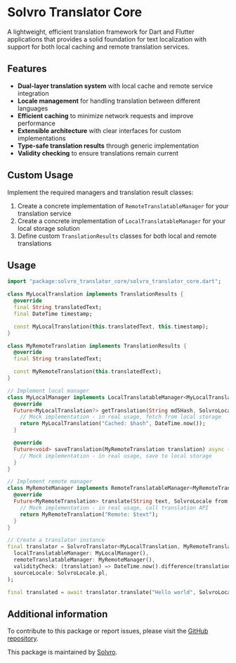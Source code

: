 <!-- 
This README describes the package. If you publish this package to pub.dev,
this README's contents appear on the landing page for your package.

For information about how to write a good package README, see the guide for
[writing package pages](https://dart.dev/tools/pub/writing-package-pages). 

For general information about developing packages, see the Dart guide for
[creating packages](https://dart.dev/guides/libraries/create-packages)
and the Flutter guide for
[developing packages and plugins](https://flutter.dev/to/develop-packages). 
-->

# Solvro Translator Core

A lightweight, efficient translation framework for Dart and Flutter applications that provides a solid foundation for text localization with support for both local caching and remote translation services.

## Features

- **Dual-layer translation system** with local cache and remote service integration
- **Locale management** for handling translation between different languages
- **Efficient caching** to minimize network requests and improve performance
- **Extensible architecture** with clear interfaces for custom implementations
- **Type-safe translation results** through generic implementation
- **Validity checking** to ensure translations remain current

## Custom Usage

Implement the required managers and translation result classes:

1. Create a concrete implementation of `RemoteTranslatableManager` for your translation service
2. Create a concrete implementation of `LocalTranslatableManager` for your local storage solution
3. Define custom `TranslationResults` classes for both local and remote translations

## Usage

```dart
import "package:solvro_translator_core/solvro_translator_core.dart";

class MyLocalTranslation implements TranslationResults {
  @override
  final String translatedText;
  final DateTime timestamp;

  const MyLocalTranslation(this.translatedText, this.timestamp);
}

class MyRemoteTranslation implements TranslationResults {
  @override
  final String translatedText;

  const MyRemoteTranslation(this.translatedText);
}

// Implement local manager
class MyLocalManager implements LocalTranslatableManager<MyLocalTranslation, MyRemoteTranslation> {
  @override
  Future<MyLocalTranslation?> getTranslation(String md5Hash, SolvroLocale locale) async {
    // Mock implementation - in real usage, fetch from local storage
    return MyLocalTranslation("Cached: $hash", DateTime.now());
  }

  @override
  Future<void> saveTranslation(MyRemoteTranslation translation) async {
    // Mock implementation - in real usage, save to local storage
  }
}

// Implement remote manager
class MyRemoteManager implements RemoteTranslatableManager<MyRemoteTranslation> {
  @override
  Future<MyRemoteTranslation> translate(String text, SolvroLocale from, SolvroLocale to) async {
    // Mock implementation - in real usage, call translation API
    return MyRemoteTranslation("Remote: $text");
  }
}

// Create a translator instance
final translator = SolvroTranslator<MyLocalTranslation, MyRemoteTranslation>.init(
  localTranslatableManager: MyLocalManager(),
  remoteTranslatableManager: MyRemoteManager(),
  validityCheck: (translation) => DateTime.now().difference(translation.timestamp).inDays < 30,
  sourceLocale: SolvroLocale.pl,
);

final translated = await translator.translate("Hello world", SolvroLocale.en);

```

## Additional information

To contribute to this package or report issues, please visit the [GitHub repository](https://github.com/Solvro/lib-mobile-translator).

This package is maintained by [Solvro](https://github.com/Solvro).
